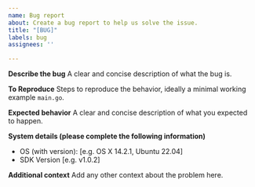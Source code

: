```yaml
---
name: Bug report
about: Create a bug report to help us solve the issue.
title: "[BUG]"
labels: bug
assignees: ''

---
```


**Describe the bug**
A clear and concise description of what the bug is.

**To Reproduce**
Steps to reproduce the behavior, ideally a minimal working example `main.go`.

**Expected behavior**
A clear and concise description of what you expected to happen.

**System details (please complete the following information)**
 - OS (with version): [e.g. OS X 14.2.1, Ubuntu 22.04]
 - SDK Version [e.g. v1.0.2]

**Additional context**
Add any other context about the problem here.
